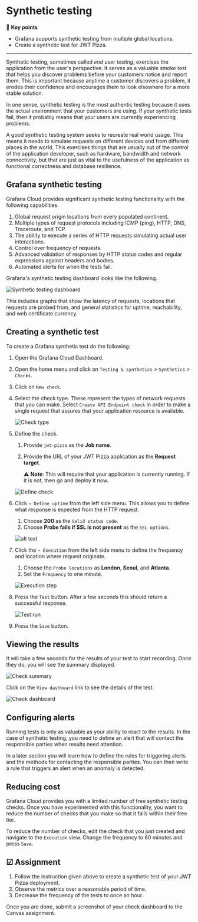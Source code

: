 # Synthetic testing

🔑 **Key points**

- Grafana supports synthetic testing from multiple global locations.
- Create a synthetic test for JWT Pizza.

---

Synthetic testing, sometimes called _end user testing_, exercises the application from the user's perspective. It serves as a valuable smoke test that helps you discover problems before your customers notice and report them. This is important because anytime a customer discovers a problem, it erodes their confidence and encourages them to look elsewhere for a more stable solution.

In one sense, synthetic testing is the most authentic testing because it uses the actual environment that your customers are using. If your synthetic tests fail, then it probably means that your users are currently experiencing problems.

A good synthetic testing system seeks to recreate real world usage. This means it needs to simulate requests on different devices and from different places in the world. This exercises things that are usually out of the control of the application developer, such as hardware, bandwidth and network connectivity, but that are just as vital to the usefulness of the application as functional correctness and database resilience.

## Grafana synthetic testing

Grafana Cloud provides significant synthetic testing functionality with the following capabilities.

1. Global request origin locations from every populated continent.
1. Multiple types of request protocols including ICMP (ping), HTTP, DNS, Traceroute, and TCP.
1. The ability to execute a series of HTTP requests simulating actual user interactions.
1. Control over frequency of requests.
1. Advanced validation of responses by HTTP status codes and regular expressions against headers and bodies.
1. Automated alerts for when the tests fail.

Grafana's synthetic testing dashboard looks like the following.

![Synthetic testing dashboard](syntheticTestingDashboard.png)

This includes graphs that show the latency of requests, locations that requests are probed from, and general statistics for uptime, reachability, and web certificate currency.

## Creating a synthetic test

To create a Grafana synthetic test do the following:

1. Open the Grafana Cloud Dashboard.
1. Open the home menu and click on `Testing & synthetics` > `Synthetics` > `Checks`.
1. Click on `New check`.
1. Select the check type. These represent the types of network requests that you can make. Select `Create API Endpoint check` in order to make a single request that assures that your application resource is available.

   ![Check type](checkType.png)

1. Define the check.

   1. Provide `jwt-pizza` as the **Job name**.
   1. Provide the URL of your JWT Pizza application as the **Request target**.

      ⚠️ **Note**: This will require that your application is currently running. If it is not, then go and deploy it now.

   ![Define check](defineCheck.png)

1. Click `→ Define uptime` from the left side menu. This allows you to define what response is expected from the HTTP request.

   1. Choose **200** as the `Valid status code`.
   1. Choose **Probe fails if SSL is not present** as the `SSL options`.

   ![alt text](defineUptimeStep.png)

1. Click the `→ Execution` from the left side menu to define the frequency and location where request originate.

   1. Choose the `Probe locations` as **London**, **Seoul**, and **Atlanta**.
   1. Set the `Frequency` to one minute.

   ![Execution step](executionStep.png)

1. Press the `Test` button. After a few seconds this should return a successful response.

   ![Test run](testRun.png)

1. Press the `Save` button.

## Viewing the results

It will take a few seconds for the results of your test to start recording. Once they do, you will see the summary displayed.

![Check summary](checkSummary.png)

Click on the `View dashboard` link to see the details of the test.

![Check dashboard](checkDashboard.png)

## Configuring alerts

Running tests is only as valuable as your ability to react to the results. In the case of synthetic testing, you need to define an alert that will contact the responsible parties when results need attention.

In a later section you will learn how to define the rules for triggering alerts and the methods for contacting the responsible parties. You can then write a rule that triggers an alert when an anomaly is detected.

## Reducing cost

Grafana Cloud provides you with a limited number of free synthetic testing checks. Once you have experimented with this functionality, you want to reduce the number of checks that you make so that it falls within their free tier.

To reduce the number of checks, edit the check that you just created and navigate to the `Execution` view. Change the frequency to 60 minutes and press `Save`.

## ☑ Assignment

1. Follow the instruction given above to create a synthetic test of your JWT Pizza deployment.
1. Observe the metrics over a reasonable period of time.
1. Decrease the frequency of the tests to once an hour.

Once you are done, submit a screenshot of your check dashboard to the Canvas assignment.
